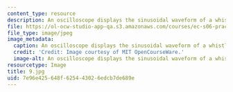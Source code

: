 ```yaml
---
content_type: resource
description: An oscilloscope displays the sinusoidal waveform of a whistling sound.
file: https://ol-ocw-studio-app-qa.s3.amazonaws.com/courses/ec-s06-practical-electronics-fall-2004/7e96e425648f625443026edcb7de689e_9.jpg
file_type: image/jpeg
image_metadata:
  caption: An oscilloscope displays the sinusoidal waveform of a whistling sound.
  credit: 'Credit: Image courtesy of MIT OpenCourseWare.'
  image-alt: An oscilloscope displays the sinusoidal waveform of a whistling sound.
resourcetype: Image
title: 9.jpg
uid: 7e96e425-648f-6254-4302-6edcb7de689e
---
```

